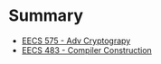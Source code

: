 # Summary

* [EECS 575 - Adv Cryptograpy](eecs575/intro.md)
* [EECS 483 - Compiler Construction](eecs483/intro.md)

